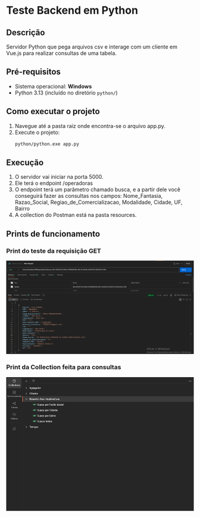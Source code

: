 # Teste Backend em Python

## Descrição

Servidor Python que pega arquivos csv e interage com um cliente em Vue.js para realizar consultas de uma tabela.

## Pré-requisitos

- Sistema operacional: **Windows**
- Python 3.13 (incluído no diretório `python/`)

## Como executar o projeto

1. Navegue até a pasta raiz onde encontra-se o arquivo app.py.
2. Execute o projeto:
   ```bash
   python/python.exe app.py
   ```

## Execução

1. O servidor vai iniciar na porta 5000.
2. Ele terá o endpoint /operadoras
3. O endpoint terá um parâmetro chamado busca, e a partir dele você conseguirá fazer as consultas nos campos: Nome_Fantasia, Razao_Social, Regiao_de_Comercializacao, Modalidade, Cidade, UF, Bairro
4. A collection do Postman está na pasta resources.

## Prints de funcionamento
### Print do teste da requisição GET
![print1](prints/testepostman.png)
### Print da Collection feita para consultas
![print1](prints/collection.png)
